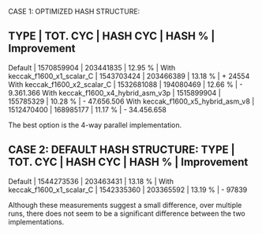 CASE 1: OPTIMIZED HASH STRUCTURE:

TYPE                                | TOT. CYC   | HASH CYC  | HASH %  | Improvement
------------------------------------------------------------------------------------
Default                             | 1570859904 | 203441835 | 12.95 % | 
With keccak_f1600_x1_scalar_C       | 1543703424 | 203466389 | 13.18 % | + 24554
With keccak_f1600_x2_scalar_C       | 1532681088 | 194080469 | 12.66 % | - 9.361.366
With keccak_f1600_x4_hybrid_asm_v3p | 1515899904 | 155785329 | 10.28 % | - 47.656.506
With keccak_f1600_x5_hybrid_asm_v8  | 1512470400 | 168985177 | 11.17 % | - 34.456.658

The best option is the 4-way parallel implementation.

CASE 2: DEFAULT HASH STRUCTURE:
TYPE                                | TOT. CYC   | HASH CYC  | HASH %  | Improvement
------------------------------------------------------------------------------------
Default                             | 1544273536 | 203463431 | 13.18 % | 
With keccak_f1600_x1_scalar_C       | 1542335360 | 203365592 | 13.19 % | - 97839

Although these measurements suggest a small difference, over multiple runs, there does not seem to be a significant difference between the two implementations.